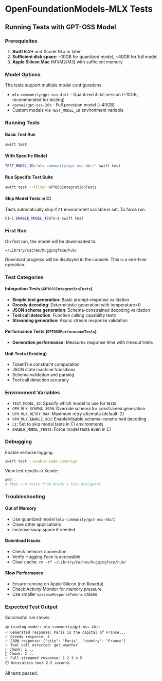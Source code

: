 # OpenFoundationModels-MLX Tests

## Running Tests with GPT-OSS Model

### Prerequisites

1. **Swift 6.2+** and Xcode 16.x or later
2. **Sufficient disk space**: ~10GB for quantized model, ~40GB for full model
3. **Apple Silicon Mac** (M1/M2/M3) with sufficient memory

### Model Options

The tests support multiple model configurations:

- `mlx-community/gpt-oss-4bit` - Quantized 4-bit version (~10GB, recommended for testing)
- `openai/gpt-oss-20b` - Full precision model (~40GB)
- Custom models via `TEST_MODEL_ID` environment variable

### Running Tests

#### Basic Test Run
```bash
swift test
```

#### With Specific Model
```bash
TEST_MODEL_ID="mlx-community/gpt-oss-4bit" swift test
```

#### Run Specific Test Suite
```bash
swift test --filter GPTOSSIntegrationTests
```

#### Skip Model Tests in CI
Tests automatically skip if `CI` environment variable is set. To force run:
```bash
CI=1 ENABLE_MODEL_TESTS=1 swift test
```

### First Run

On first run, the model will be downloaded to:
```
~/Library/Caches/huggingface/hub/
```

Download progress will be displayed in the console. This is a one-time operation.

### Test Categories

#### Integration Tests (`GPTOSSIntegrationTests`)
- **Simple text generation**: Basic prompt-response validation
- **Greedy decoding**: Deterministic generation with temperature=0
- **JSON schema generation**: Schema-constrained decoding validation
- **Tool call detection**: Function calling capability tests
- **Streaming generation**: Async stream response validation

#### Performance Tests (`GPTOSSPerformanceTests`)
- **Generation performance**: Measures response time with timeout limits

#### Unit Tests (Existing)
- TokenTrie constraint computation
- JSON state machine transitions
- Schema validation and parsing
- Tool call detection accuracy

### Environment Variables

- `TEST_MODEL_ID`: Specify which model to use for tests
- `OFM_MLX_SCHEMA_JSON`: Override schema for constrained generation
- `OFM_MLX_RETRY_MAX`: Maximum retry attempts (default: 2)
- `OFM_MLX_ENABLE_SCD`: Enable/disable schema-constrained decoding
- `CI`: Set to skip model tests in CI environments
- `ENABLE_MODEL_TESTS`: Force model tests even in CI

### Debugging

Enable verbose logging:
```bash
swift test --enable-code-coverage
```

View test results in Xcode:
```bash
xed .
# Then run tests from Xcode's Test Navigator
```

### Troubleshooting

#### Out of Memory
- Use quantized model (`mlx-community/gpt-oss-4bit`)
- Close other applications
- Increase swap space if needed

#### Download Issues
- Check network connection
- Verify Hugging Face is accessible
- Clear cache: `rm -rf ~/Library/Caches/huggingface/hub/`

#### Slow Performance
- Ensure running on Apple Silicon (not Rosetta)
- Check Activity Monitor for memory pressure
- Use smaller `maximumResponseTokens` values

### Expected Test Output

Successful run shows:
```
📥 Loading model: mlx-community/gpt-oss-4bit
✅ Generated response: Paris is the capital of France...
✅ Greedy response: 4
✅ JSON response: {"city": "Paris", "country": "France"}
✅ Tool call detected: get_weather
📝 Chunk: 1...
📝 Chunk: 2...
✅ Full streamed response: 1 2 3 4 5
⏱️ Generation took 2.5 seconds
```

All tests passed.